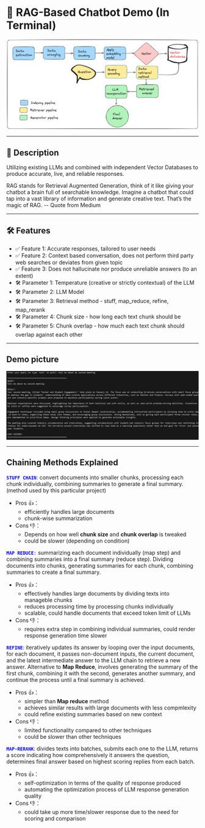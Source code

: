 # 🤖 **RAG-Based Chatbot Demo (In Terminal)**

![RAG_Explained](Data_file/RAG%20visualization.png)

---

## 🚀 **Description**  
Utilizing existing LLMs and combined with independent Vector Databases to produce accurate, live, and reliable responses. 

RAG stands for Retrieval Augmented Generation, think of it like giving your chatbot a brain full of searchable knowledge. Imagine a chatbot that could tap into a vast library of information and generate creative text. That’s the magic of RAG. -- Quote from Medium   

---

## 🛠 **Features**  
- ✅ Feature 1: Accurate responses, tailored to user needs  
- ✅ Feature 2: Context based conversation, does not perform third party web searches or deviates from given topic
- ✅ Feature 3: Does not hallucinate nor produce unreliable answers (to an extent)
- 🛠️ Parameter 1: Temperature (creative or strictly contextual) of the LLM
- 🛠️ Parameter 2: LLM Model
- 🛠️ Parameter 3: Retrieval method - stuff, map_reduce, refine, map_rerank
- 🛠️ Parameter 4: Chunk size - how long each text chunk should be
- 🛠️ Parameter 5: Chunk overlap - how much each text chunk should overlap against each other

---

## **Demo picture**
![RAG_in_action](Data_file/Demo.png) 

---

## **Chaining Methods Explained**

<code style="color : blue">**STUFF CHAIN**</code>: convert documents into smaller chunks, processing each chunk individually, combining summaries to generate a final summary. (method used by this particular project)
- Pros 👍：
  - efficiently handles large documents
  - chunk-wise summarization
- Cons 👎：
  - Depends on how well **chunk size** and **chunk overlap** is tweaked
  - could be slower (depending on condition)

<code style="color : blue">**MAP REDUCE**:</code> summarizing each document individually (map step) and combining summaries into a final summary (reduce step). Dividing documents into chunks, generating summaries for each chunk, combining summaries to create a final summary.
- Pros 👍：
  - effectively handles large documents by dividing texts into manageble chunks
  - reduces processing time by processing chunks individually
  - scalable, could handle documents that exceed token limit of LLMs
- Cons 👎：
  - requires extra step in combining individual summaries, could render response generation time slower
    
 <code style="color : blue">**REFINE**</code>: iteratively updates its answer by looping over the input documents, for each document, it passes non-document inputs, the current document, and the latest intermediate answer to the LLM chain to retrieve a new answer. Alternative to **Map Reduce**, involves generating the summary of the first chunk, combining it with the second, generates another summary, and continue the process until a final summary is achieved.
- Pros 👍：
  - simpler than **Map reduce** method
  - achieves similar results with large documents with less compmlexity
  - could refine existing summaries based on new context 
- Cons 👎：
  - limited functionality compared to other techniques
  - could be slower than other techniques
    
<code style="color : blue">**MAP-RERANK**</code>: divides texts into batches, submits each one to the LLM, returns a score indicating how comprehensively it answers the question, determines final answer based on highest scoring replies from each batch.
- Pros 👍：
  - self-optimization in terms of the quality of response produced
  - automating the optimization process of LLM response generation quality
- Cons 👎：
  - could take up more time/slower response due to the need for scoring and comparison
 
  
